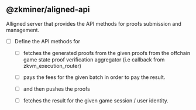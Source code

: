 ## @zkminer/aligned-api


Alligned server that provides the API methods for proofs submission and management. 

- [ ] Define the API methods for 
    - [ ] fetches the generated proofs from the given proofs from the offchain game state proof verification aggregator (i.e  callback from zkvm_execution_router) 
    - [ ] pays the fees for the given batch in order to pay the result.
    - [ ] and then pushes the proofs
    - [ ] fetches the result for the given game session / user identity. 


